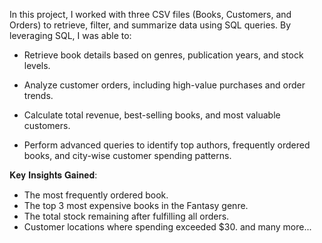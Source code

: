 In this project, I worked with three CSV files (Books, Customers, and Orders) to retrieve, filter, and summarize data using SQL queries. By leveraging SQL, I was able to:

 - Retrieve book details based on genres, publication years, and stock levels.

 - Analyze customer orders, including high-value purchases and order trends.

 - Calculate total revenue, best-selling books, and most valuable customers.

 - Perform advanced queries to identify top authors, frequently ordered books, and city-wise customer spending patterns.

𝐊𝐞𝐲 𝐈𝐧𝐬𝐢𝐠𝐡𝐭𝐬 𝐆𝐚𝐢𝐧𝐞𝐝:

 - The most frequently ordered book.
 - The top 3 most expensive books in the Fantasy genre.
 - The total stock remaining after fulfilling all orders.
 - Customer locations where spending exceeded $30. and many more...
